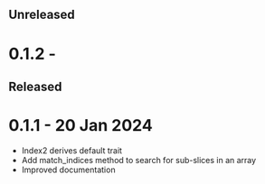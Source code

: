 Unreleased
--------

0.1.2 - 
===================


Released
--------

0.1.1 - 20 Jan 2024
===================

- Index2 derives default trait
- Add match_indices method to search for sub-slices in an array
- Improved documentation
